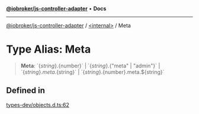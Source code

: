 [**@iobroker/js-controller-adapter**](../../README.md) • **Docs**

***

[@iobroker/js-controller-adapter](../../globals.md) / [\<internal\>](../README.md) / Meta

# Type Alias: Meta

> **Meta**: \`$\{string\}.$\{number\}\` \| \`$\{string\}.$\{"meta" \| "admin"\}\` \| \`$\{string\}.meta.$\{string\}\` \| \`$\{string\}.$\{number\}.meta.$\{string\}\`

## Defined in

[types-dev/objects.d.ts:62](https://github.com/ioBroker/ioBroker.js-controller/blob/664d3c56250ad4e09c02e3cf6b90746a581d9f55/packages/types-dev/objects.d.ts#L62)
